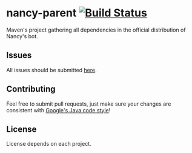 # nancy-parent [![Build Status](https://travis-ci.org/communityforcoders/nancy-parent.svg?branch=master)](https://travis-ci.org/communityforcoders/nancy-parent)
Maven's project gathering all dependencies in the official distribution of Nancy's bot.

## Issues
All issues should be submitted [here](https://github.com/communityforcoders/nancy/issues).

## Contributing
Feel free to submit pull requests, just make sure your changes are consistent with 
[Google's Java code style](https://google.github.io/styleguide/javaguide.html)!

## License
License depends on each project.
